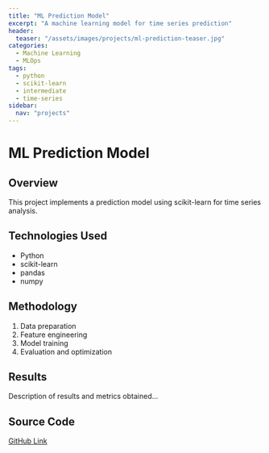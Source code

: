 ```yaml
---
title: "ML Prediction Model"
excerpt: "A machine learning model for time series prediction"
header:
  teaser: "/assets/images/projects/ml-prediction-teaser.jpg"
categories:
  - Machine Learning
  - MLOps
tags:
  - python
  - scikit-learn
  - intermediate
  - time-series
sidebar:
  nav: "projects"
---
```


# ML Prediction Model

## Overview
This project implements a prediction model using scikit-learn for time series analysis.

## Technologies Used
- Python
- scikit-learn
- pandas
- numpy

## Methodology
1. Data preparation
2. Feature engineering
3. Model training
4. Evaluation and optimization

## Results
Description of results and metrics obtained...

## Source Code
[GitHub Link](https://github.com/your-username/project) 